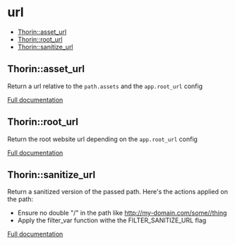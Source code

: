 # url

- [Thorin::asset_url](#Thorin_asset_url)
- [Thorin::root_url](#Thorin_root_url)
- [Thorin::sanitize_url](#Thorin_sanitize_url)
<a name="Thorin_asset_url"></a>
## Thorin::asset_url
Return a url relative to the `path.assets` and the `app.root_url` config


[Full documentation](/doc/src/functions/url/asset_url.md)

<a name="Thorin_root_url"></a>
## Thorin::root_url
Return the root website url depending on the `app.root_url` config


[Full documentation](/doc/src/functions/url/root_url.md)

<a name="Thorin_sanitize_url"></a>
## Thorin::sanitize_url
Return a sanitized version of the passed path. Here's the actions applied on the path:
- Ensure no double "/" in the path like http://my-domain.com/some//thing
- Apply the filter_var function withe the FILTER_SANITIZE_URL flag

[Full documentation](/doc/src/functions/url/sanitize_url.md)
